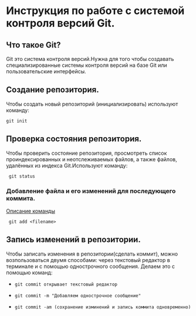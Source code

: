 # **Инструкция по работе с системой контроля версий Git.**

## Что такое Git?

Git это система контроля версий.Нужна для того чтобы создавать специализированные системы контроля версий на базе Git или пользовательские интерфейсы.

## Создание репозитория.

Чтобы создать новый репозиторий (инициализировать) используют команду:

    git init

## Проверка состояния репозитория.

Чтобы проверить состояние репозитория, просмотреть список проиндексированных и неотслеживаемых файлов, а также файлов, удалённых из индекса Git.Используют команду:

     git status

### Добавление файла и его изменений для последующего коммита.

[Описание команды](https://git-scm.com/book/ru/v2/%D0%9F%D1%80%D0%B8%D0%BB%D0%BE%D0%B6%D0%B5%D0%BD%D0%B8%D0%B5-C%3A-%D0%9A%D0%BE%D0%BC%D0%B0%D0%BD%D0%B4%D1%8B-Git-%D0%9E%D1%81%D0%BD%D0%BE%D0%B2%D0%BD%D1%8B%D0%B5-%D0%BA%D0%BE%D0%BC%D0%B0%D0%BD%D0%B4%D1%8B)

     git add <filename>

## Запись изменений в репозитории.

Чтобы записать изменения в репозитории(сделать коммит), можно возпользоваться двумя способами: через текстовый редактор в терминале и с помощью однострочного сообщения. Делаем это с помощью команд:

+     git commit открывает текстовый редактор
+     git commit -m "Добавляем однострочное сообщение"
+     git commit -am (сохранение изминений и запись коммита одновременно)
